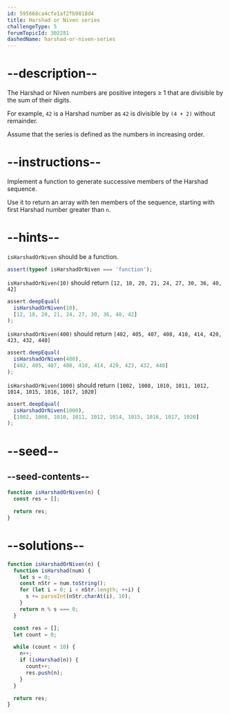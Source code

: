 ```yaml
---
id: 595668ca4cfe1af2fb9818d4
title: Harshad or Niven series
challengeType: 5
forumTopicId: 302281
dashedName: harshad-or-niven-series
---
```


# --description--

The Harshad or Niven numbers are positive integers ≥ 1 that are divisible by the sum of their digits.

For example, `42` is a Harshad number as `42` is divisible by `(4 + 2)` without remainder.

Assume that the series is defined as the numbers in increasing order.

# --instructions--

Implement a function to generate successive members of the Harshad sequence.

Use it to return an array with ten members of the sequence, starting with first Harshad number greater than `n`.

# --hints--

`isHarshadOrNiven` should be a function.

```js
assert(typeof isHarshadOrNiven === 'function');
```

`isHarshadOrNiven(10)` should return `[12, 18, 20, 21, 24, 27, 30, 36, 40, 42]`

```js
assert.deepEqual(
  isHarshadOrNiven(10),
  [12, 18, 20, 21, 24, 27, 30, 36, 40, 42]
);
```

`isHarshadOrNiven(400)` should return `[402, 405, 407, 408, 410, 414, 420, 423, 432, 440]`

```js
assert.deepEqual(
  isHarshadOrNiven(400),
  [402, 405, 407, 408, 410, 414, 420, 423, 432, 440]
);
```

`isHarshadOrNiven(1000)` should return `[1002, 1008, 1010, 1011, 1012, 1014, 1015, 1016, 1017, 1020]`

```js
assert.deepEqual(
  isHarshadOrNiven(1000),
  [1002, 1008, 1010, 1011, 1012, 1014, 1015, 1016, 1017, 1020]
);
```

# --seed--

## --seed-contents--

```js
function isHarshadOrNiven(n) {
  const res = [];

  return res;
}
```

# --solutions--

```js
function isHarshadOrNiven(n) {
  function isHarshad(num) {
    let s = 0;
    const nStr = num.toString();
    for (let i = 0; i < nStr.length; ++i) {
      s += parseInt(nStr.charAt(i), 10);
    }
    return n % s === 0;
  }

  const res = [];
  let count = 0;

  while (count < 10) {
    n++;
    if (isHarshad(n)) {
      count++;
      res.push(n);
    }
  }

  return res;
}
```
